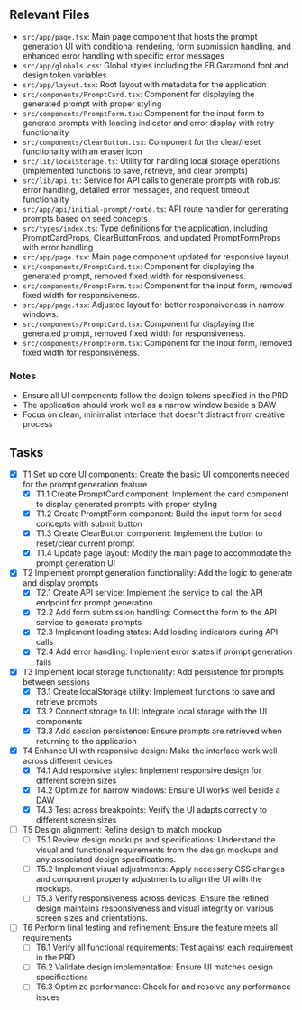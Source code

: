 ## Relevant Files

- `src/app/page.tsx`: Main page component that hosts the prompt generation UI with conditional rendering, form submission handling, and enhanced error handling with specific error messages
- `src/app/globals.css`: Global styles including the EB Garamond font and design token variables
- `src/app/layout.tsx`: Root layout with metadata for the application
- `src/components/PromptCard.tsx`: Component for displaying the generated prompt with proper styling
- `src/components/PromptForm.tsx`: Component for the input form to generate prompts with loading indicator and error display with retry functionality
- `src/components/ClearButton.tsx`: Component for the clear/reset functionality with an eraser icon
- `src/lib/localStorage.ts`: Utility for handling local storage operations (implemented functions to save, retrieve, and clear prompts)
- `src/lib/api.ts`: Service for API calls to generate prompts with robust error handling, detailed error messages, and request timeout functionality
- `src/app/api/initial-prompt/route.ts`: API route handler for generating prompts based on seed concepts
- `src/types/index.ts`: Type definitions for the application, including PromptCardProps, ClearButtonProps, and updated PromptFormProps with error handling
- `src/app/page.tsx`: Main page component updated for responsive layout.
- `src/components/PromptCard.tsx`: Component for displaying the generated prompt, removed fixed width for responsiveness.
- `src/components/PromptForm.tsx`: Component for the input form, removed fixed width for responsiveness.
- `src/app/page.tsx`: Adjusted layout for better responsiveness in narrow windows.
- `src/components/PromptCard.tsx`: Component for displaying the generated prompt, removed fixed width for responsiveness.
- `src/components/PromptForm.tsx`: Component for the input form, removed fixed width for responsiveness.

### Notes

- Ensure all UI components follow the design tokens specified in the PRD
- The application should work well as a narrow window beside a DAW
- Focus on clean, minimalist interface that doesn't distract from creative process

## Tasks

- [x] T1 Set up core UI components: Create the basic UI components needed for the prompt generation feature
  - [x] T1.1 Create PromptCard component: Implement the card component to display generated prompts with proper styling
  - [x] T1.2 Create PromptForm component: Build the input form for seed concepts with submit button
  - [x] T1.3 Create ClearButton component: Implement the button to reset/clear current prompt
  - [x] T1.4 Update page layout: Modify the main page to accommodate the prompt generation UI

- [x] T2 Implement prompt generation functionality: Add the logic to generate and display prompts
  - [x] T2.1 Create API service: Implement the service to call the API endpoint for prompt generation
  - [x] T2.2 Add form submission handling: Connect the form to the API service to generate prompts
  - [x] T2.3 Implement loading states: Add loading indicators during API calls
  - [x] T2.4 Add error handling: Implement error states if prompt generation fails

- [x] T3 Implement local storage functionality: Add persistence for prompts between sessions
  - [x] T3.1 Create localStorage utility: Implement functions to save and retrieve prompts
  - [x] T3.2 Connect storage to UI: Integrate local storage with the UI components
  - [x] T3.3 Add session persistence: Ensure prompts are retrieved when returning to the application

- [x] T4 Enhance UI with responsive design: Make the interface work well across different devices
  - [x] T4.1 Add responsive styles: Implement responsive design for different screen sizes
  - [x] T4.2 Optimize for narrow windows: Ensure UI works well beside a DAW
  - [x] T4.3 Test across breakpoints: Verify the UI adapts correctly to different screen sizes

- [ ] T5 Design alignment: Refine design to match mockup
  - [ ] T5.1 Review design mockups and specifications: Understand the visual and functional requirements from the design mockups and any associated design specifications.
  - [ ] T5.2 Implement visual adjustments: Apply necessary CSS changes and component property adjustments to align the UI with the mockups.
  - [ ] T5.3 Verify responsiveness across devices: Ensure the refined design maintains responsiveness and visual integrity on various screen sizes and orientations.

- [ ] T6 Perform final testing and refinement: Ensure the feature meets all requirements
  - [ ] T6.1 Verify all functional requirements: Test against each requirement in the PRD
  - [ ] T6.2 Validate design implementation: Ensure UI matches design specifications
  - [ ] T6.3 Optimize performance: Check for and resolve any performance issues